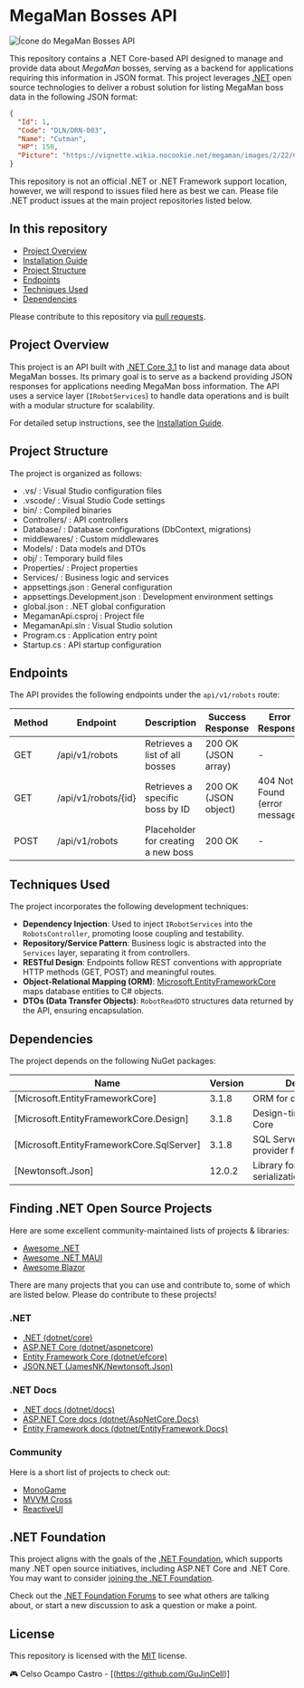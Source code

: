 # MegaMan Bosses API
![Ícone do MegaMan Bosses API](\_docs\assets\icon.png)

This repository contains a .NET Core-based API designed to manage and provide data about *MegaMan* bosses, serving as a backend for applications requiring this information in JSON format. This project leverages [.NET](https://dot.net) open source technologies to deliver a robust solution for listing MegaMan boss data in the following JSON format:
```json
{
  "Id": 1,
  "Code": "DLN/DRN-003",
  "Name": "Cutman",
  "HP": 150,
  "Picture": "https://vignette.wikia.nocookie.net/megaman/images/2/22/Cutman.png"
}
```


This repository is not an official .NET or .NET Framework support location, however, we will respond to issues filed here as best we can. Please file .NET product issues at the main project repositories listed below.

## In this repository

- [Project Overview](#project-overview)
- [Installation Guide](Documentation/INSTALLATION.md)
- [Project Structure](#project-structure)
- [Endpoints](#endpoints)
- [Techniques Used](#techniques-used)
- [Dependencies](#dependencies)

Please contribute to this repository via [pull requests](https://github.com/seu-usuario/megaman-bosses-api/pulls).

## Project Overview

This project is an API built with [.NET Core 3.1](https://dotnet.microsoft.com/en-us/download/dotnet/3.1) to list and manage data about MegaMan bosses. Its primary goal is to serve as a backend providing JSON responses for applications needing MegaMan boss information. The API uses a service layer (`IRobotServices`) to handle data operations and is built with a modular structure for scalability.

For detailed setup instructions, see the [Installation Guide](Documentation/INSTALLATION.md).

## Project Structure

The project is organized as follows:  
- .vs/ : Visual Studio configuration files  
- .vscode/ : Visual Studio Code settings  
- bin/ : Compiled binaries  
- Controllers/ : API controllers  
- Database/ : Database configurations (DbContext, migrations)  
- middlewares/ : Custom middlewares  
- Models/ : Data models and DTOs  
- obj/ : Temporary build files  
- Properties/ : Project properties  
- Services/ : Business logic and services  
- appsettings.json : General configuration  
- appsettings.Development.json : Development environment settings  
- global.json : .NET global configuration  
- MegamanApi.csproj : Project file  
- MegamanApi.sln : Visual Studio solution  
- Program.cs : Application entry point  
- Startup.cs : API startup configuration  

## Endpoints

The API provides the following endpoints under the `api/v1/robots` route:

| Method | Endpoint            | Description                         | Success Response         | Error Response                  |
|--------|---------------------|-------------------------------------|--------------------------|---------------------------------|
| GET    | /api/v1/robots      | Retrieves a list of all bosses      | 200 OK (JSON array)      | -                               |
| GET    | /api/v1/robots/{id} | Retrieves a specific boss by ID     | 200 OK (JSON object)     | 404 Not Found (error message)   |
| POST   | /api/v1/robots      | Placeholder for creating a new boss | 200 OK                   | -                               |

## Techniques Used

The project incorporates the following development techniques:  
- **Dependency Injection**: Used to inject `IRobotServices` into the `RobotsController`, promoting loose coupling and testability.  
- **Repository/Service Pattern**: Business logic is abstracted into the `Services` layer, separating it from controllers.  
- **RESTful Design**: Endpoints follow REST conventions with appropriate HTTP methods (GET, POST) and meaningful routes.  
- **Object-Relational Mapping (ORM)**: [Microsoft.EntityFrameworkCore](https://github.com/dotnet/efcore) maps database entities to C# objects.  
- **DTOs (Data Transfer Objects)**: `RobotReadDTO` structures data returned by the API, ensuring encapsulation.  

## Dependencies

The project depends on the following NuGet packages:  

| Name                                      | Version | Description                                      |
|-------------------------------------------|---------|------------------------------------------------|
| [Microsoft.EntityFrameworkCore]           | 3.1.8   | ORM for database access                        |
| [Microsoft.EntityFrameworkCore.Design]    | 3.1.8   | Design-time tools for EF Core                  |
| [Microsoft.EntityFrameworkCore.SqlServer] | 3.1.8   | SQL Server database provider for EF Core       |
| [Newtonsoft.Json]                         | 12.0.2  | Library for JSON serialization/deserialization |

## Finding .NET Open Source Projects

Here are some excellent community-maintained lists of projects & libraries:  
- [Awesome .NET](https://github.com/quozd/awesome-dotnet)  
- [Awesome .NET MAUI](https://github.com/jsuarezruiz/awesome-dotnet-maui)  
- [Awesome Blazor](https://github.com/AdrienTorris/awesome-blazor)  

There are many projects that you can use and contribute to, some of which are listed below. Please do contribute to these projects!

### .NET

- [.NET (dotnet/core)](https://github.com/dotnet/core)  
- [ASP.NET Core (dotnet/aspnetcore)](https://github.com/dotnet/aspnetcore)  
- [Entity Framework Core (dotnet/efcore)](https://github.com/dotnet/efcore)  
- [JSON.NET (JamesNK/Newtonsoft.Json)](https://github.com/JamesNK/Newtonsoft.Json)  

### .NET Docs

- [.NET docs (dotnet/docs)](https://github.com/dotnet/docs)  
- [ASP.NET Core docs (dotnet/AspNetCore.Docs)](https://github.com/dotnet/AspNetCore.Docs)  
- [Entity Framework docs (dotnet/EntityFramework.Docs)](https://github.com/dotnet/EntityFramework.Docs)  

### Community

Here is a short list of projects to check out:  
- [MonoGame](https://github.com/MonoGame/MonoGame)  
- [MVVM Cross](https://github.com/MvvmCross/MvvmCross)  
- [ReactiveUI](https://github.com/reactiveui/ReactiveUI)  

## .NET Foundation

This project aligns with the goals of the [.NET Foundation](https://www.dotnetfoundation.org/projects), which supports many .NET open source initiatives, including ASP.NET Core and .NET Core. You may want to consider [joining the .NET Foundation](https://dotnetfoundation.org/community/).  

Check out the [.NET Foundation Forums](https://forums.dotnetfoundation.org/) to see what others are talking about, or start a new discussion to ask a question or make a point.

## License

This repository is licensed with the [MIT](LICENSE) license.

🎮 Celso Ocampo Castro -
[(https://github.com/GuJinCell)]
